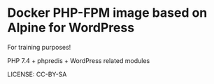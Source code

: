 # Docker PHP-FPM image based on Alpine for WordPress

For training purposes!

PHP 7.4 + phpredis + WordPress related modules

LICENSE: CC-BY-SA

